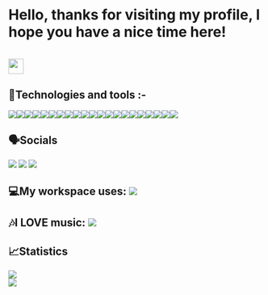 # Hello, thanks for visiting my profile, I hope you have a nice time here!
<br />
<img src="https://raw.githubusercontent.com/aemmadi/aemmadi/master/wave.gif" width="30px">

## 🤖Technologies and tools :-
<image src="https://img.shields.io/badge/Android-3DDC84?style=for-the-badge&logo=android&logoColor=white"><image src="https://img.shields.io/badge/Windows-0078D6?style=for-the-badge&logo=windows&logoColor=white"><image src="https://img.shields.io/badge/Python-3776AB?style=for-the-badge&logo=python&logoColor=white"><image src="https://img.shields.io/badge/HTML5-E34F26?style=for-the-badge&logo=html5&logoColor=white"><image src="https://img.shields.io/badge/CSS3-1572B6?style=for-the-badge&logo=css3&logoColor=white"><image src="https://img.shields.io/badge/JavaScript-F7DF1E?style=for-the-badge&logo=javascript&logoColor=black"><image src="https://img.shields.io/badge/Node.js-43853D?style=for-the-badge&logo=node.js&logoColor=white"><image src="https://img.shields.io/badge/TypeScript-007ACC?style=for-the-badge&logo=typescript&logoColor=white"><image src="https://img.shields.io/badge/C%2B%2B-00599C?style=for-the-badge&logo=c%2B%2B&logoColor=white"><image src="https://img.shields.io/badge/Java-ED8B00?style=for-the-badge&logo=java&logoColor=white"><image src="https://img.shields.io/badge/Lua-2C2D72?style=for-the-badge&logo=lua&logoColor=white"><image src="https://img.shields.io/badge/Express.js-404D59?style=for-the-badge"><image src="https://img.shields.io/badge/React-20232A?style=for-the-badge&logo=react&logoColor=61DAFB"><image src="https://img.shields.io/badge/Angular-DD0031?style=for-the-badge&logo=angular&logoColor=white"><image src="https://img.shields.io/badge/Tailwind_CSS-38B2AC?style=for-the-badge&logo=tailwind-css&logoColor=white"><image src="https://img.shields.io/badge/Bootstrap-563D7C?style=for-the-badge&logo=bootstrap&logoColor=white"><image src="https://img.shields.io/badge/Flask-000000?style=for-the-badge&logo=flask&logoColor=white"><image src="https://img.shields.io/badge/MySQL-00000F?style=for-the-badge&logo=mysql&logoColor=white"><image src="https://img.shields.io/badge/PostgreSQL-316192?style=for-the-badge&logo=postgresql&logoColor=white"><image src="https://img.shields.io/badge/SQLite-07405E?style=for-the-badge&logo=sqlite&logoColor=white"><image src="https://img.shields.io/badge/MongoDB-4EA94B?style=for-the-badge&logo=mongodb&logoColor=white">
  

## 🗣️Socials
<a href="https://discordapp.com/users/885482079956131901"><image src="https://img.shields.io/badge/Discord-7289DA?style=for-the-badge&logo=discord&logoColor=white"></a>
<a href="https://www.instagram.com/unimaginative.pencil/"><image src="https://img.shields.io/badge/Instagram-E4405F?style=for-the-badge&logo=instagram&logoColor=white"></a>
<a href="mailto:pencil3813@gmail.com"><img src="https://img.shields.io/badge/Gmail-D14836?style=for-the-badge&logo=gmail&logoColor=white"></a>

## 💻My workspace uses: <image src="https://img.shields.io/badge/Intel-Core_i5_10th-0071C5?style=for-the-badge&logo=intel&logoColor=white">

## 🎶I LOVE music: <a href="https://open.spotify.com/user/hlhwldmjqu77fq6enkox81uj8?si=9dc1970e60584e8a"> <image src="https://img.shields.io/badge/Spotify-1ED760?&style=for-the-badge&logo=spotify&logoColor=white"></a>

## 📈Statistics
<div>
  <img align="center" src="https://github-readme-stats.vercel.app/api?username=DarkHeat3813&theme=aura&show_icons=true&count_private=true" />
</div>
<div>
  <img align="center" src="https://github-readme-stats.vercel.app/api/top-langs/?username=DarkHeat3813&theme=aura" />
</div>
